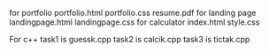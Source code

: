 for portfolio
  portfolio.html
  portfolio.css
  resume.pdf
for landing page
  landingpage.html
  landingpage.css
for calculator
  index.html
  style.css

For c++
    task1 is guessk.cpp
    task2 is calcik.cpp
    task3 is tictak.cpp
    
